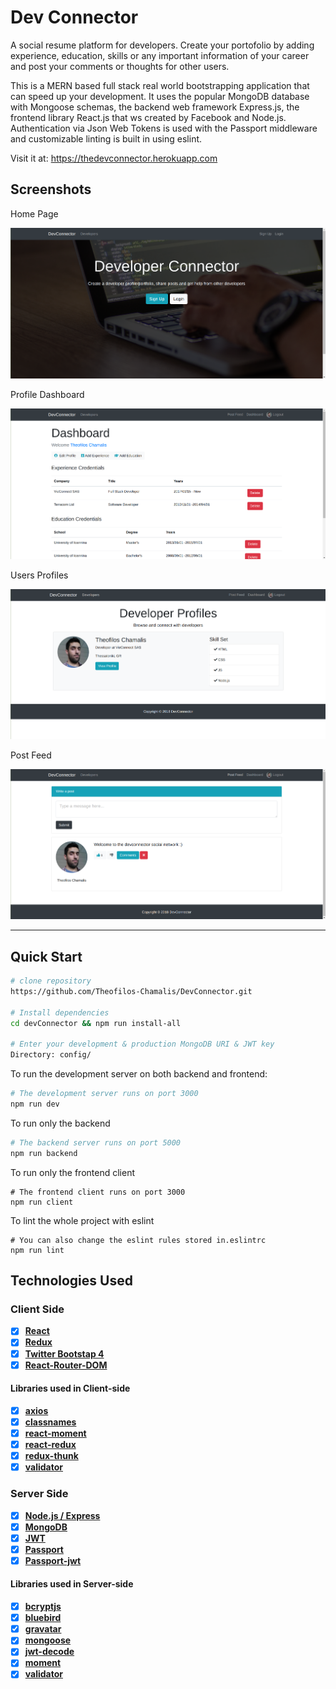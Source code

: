 # Dev Connector

A social resume platform for developers. Create your portofolio by adding experience, education, skills or any important information of your career and post your comments or thoughts for other users.

This is a MERN based full stack real world bootstrapping application that can speed up your development. It uses the popular MongoDB database with Mongoose schemas, the backend web framework Express.js, the frontend library React.js that ws created by Facebook and Node.js. Authentication via Json Web Tokens is used with the Passport middleware and customizable linting is built in using eslint.

Visit it at: <a href="https://thedevconnector.herokuapp.com" target="_blank"> https://thedevconnector.herokuapp.com</a>

## Screenshots

Home Page

<img src="github-screenshots/homepage.png">




Profile Dashboard

<img src="github-screenshots/dashboard.png">




Users Profiles

<img src="github-screenshots/developers.png">




Post Feed

<img src="github-screenshots/post-feed.png">

---


## Quick Start

```bash
# clone repository
https://github.com/Theofilos-Chamalis/DevConnector.git

# Install dependencies
cd devConnector && npm run install-all

# Enter your development & production MongoDB URI & JWT key
Directory: config/
```

To run the development server on both backend and frontend:

```bash
# The development server runs on port 3000
npm run dev
```

To run only the backend

```bash
# The backend server runs on port 5000
npm run backend
```

To run only the frontend client
```
# The frontend client runs on port 3000
npm run client
```

To lint the whole project with eslint
```
# You can also change the eslint rules stored in.eslintrc
npm run lint
```

## Technologies Used

### Client Side

- [x] **[React](https://github.com/facebook/react)**
- [x] **[Redux](https://github.com/reactjs/redux)**
- [x] **[Twitter Bootstap 4](https://github.com/twbs/bootstrap/tree/v4-dev)**
- [x] **[React-Router-DOM](https://github.com/ReactTraining/react-router/tree/master/packages/react-router-dom)**

#### Libraries used in Client-side

- [x] **[axios](https://github.com/axios/axios)**
- [x] **[classnames](https://github.com/JedWatson/classnames)**
- [x] **[react-moment](https://github.com/headzoo/react-moment)**
- [x] **[react-redux](https://github.com/reduxjs/react-redux)**
- [x] **[redux-thunk](https://github.com/reduxjs/redux-thunk)**
- [x] **[validator](https://github.com/chriso/validator.js)**

### Server Side

- [x] **[Node.js / Express](https://github.com/expressjs/express)**
- [x] **[MongoDB](https://github.com/mongodb/mongo)**
- [x] **[JWT](https://github.com/auth0/node-jsonwebtoken)**
- [x] **[Passport](http://www.passportjs.org/)**
- [x] **[Passport-jwt](https://github.com/themikenicholson/passport-jwt)**

#### Libraries used in Server-side

- [x] **[bcryptjs](https://github.com/dcodeIO/bcrypt.js)**
- [x] **[bluebird](http://bluebirdjs.com/docs/getting-started.html)**
- [x] **[gravatar](https://github.com/emerleite/node-gravatar)**
- [x] **[mongoose](http://mongoosejs.com/)**
- [x] **[jwt-decode](https://github.com/auth0/jwt-decode)**
- [x] **[moment](https://momentjs.com/)**
- [x] **[validator](https://github.com/chriso/validator.js)**
